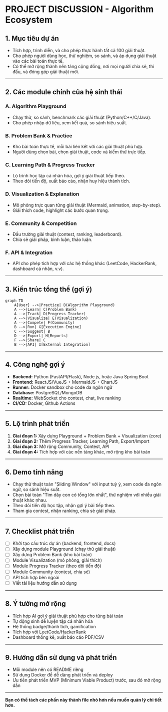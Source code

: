 # PROJECT DISCUSSION - Algorithm Ecosystem

## 1. Mục tiêu dự án
- Tích hợp, trình diễn, và cho phép thực hành tất cả 100 giải thuật.
- Cho phép người dùng học, thử nghiệm, so sánh, và áp dụng giải thuật vào các bài toán thực tế.
- Có thể mở rộng thành nền tảng cộng đồng, nơi mọi người chia sẻ, thi đấu, và đóng góp giải thuật mới.

---

## 2. Các module chính của hệ sinh thái

### A. Algorithm Playground
- Chạy thử, so sánh, benchmark các giải thuật (Python/C++/C/Java).
- Cho phép nhập dữ liệu, xem kết quả, so sánh hiệu suất.

### B. Problem Bank & Practice
- Kho bài toán thực tế, mỗi bài liên kết với các giải thuật phù hợp.
- Người dùng chọn bài, chọn giải thuật, code và kiểm thử trực tiếp.

### C. Learning Path & Progress Tracker
- Lộ trình học tập cá nhân hóa, gợi ý giải thuật tiếp theo.
- Theo dõi tiến độ, xuất báo cáo, nhận huy hiệu thành tích.

### D. Visualization & Explanation
- Mô phỏng trực quan từng giải thuật (Mermaid, animation, step-by-step).
- Giải thích code, highlight các bước quan trọng.

### E. Community & Competition
- Đấu trường giải thuật (contest, ranking, leaderboard).
- Chia sẻ giải pháp, bình luận, thảo luận.

### F. API & Integration
- API cho phép tích hợp với các hệ thống khác (LeetCode, HackerRank, dashboard cá nhân, v.v).

---

## 3. Kiến trúc tổng thể (gợi ý)

```mermaid
graph TD
    A[User] -->|Practice| B(Algorithm Playground)
    A -->|Learn| C(Problem Bank)
    A -->|Track| D(Progress Tracker)
    A -->|Visualize| E(Visualization)
    A -->|Compete| F(Community)
    B -->|Run| G[Execution Engine]
    C -->|Suggest| B
    D -->|Export| H[Reports]
    F -->|Share| C
    B -->|API| I[External Integration]
```

---

## 4. Công nghệ gợi ý
- **Backend:** Python (FastAPI/Flask), Node.js, hoặc Java Spring Boot
- **Frontend:** ReactJS/VueJS + MermaidJS + ChartJS
- **Runner:** Docker sandbox cho code đa ngôn ngữ
- **Database:** PostgreSQL/MongoDB
- **Realtime:** WebSocket cho contest, chat, live ranking
- **CI/CD:** Docker, Github Actions

---

## 5. Lộ trình phát triển
1. **Giai đoạn 1:** Xây dựng Playground + Problem Bank + Visualization (core)
2. **Giai đoạn 2:** Thêm Progress Tracker, Learning Path, Export/Import
3. **Giai đoạn 3:** Mở rộng Community, Contest, API
4. **Giai đoạn 4:** Tích hợp với các nền tảng khác, mở rộng kho bài toán

---

## 6. Demo tính năng
- Chạy thử thuật toán "Sliding Window" với input tuỳ ý, xem code đa ngôn ngữ, so sánh hiệu suất.
- Chọn bài toán "Tìm dãy con có tổng lớn nhất", thử nghiệm với nhiều giải thuật khác nhau.
- Theo dõi tiến độ học tập, nhận gợi ý bài tiếp theo.
- Tham gia contest, nhận ranking, chia sẻ giải pháp.

---

## 7. Checklist phát triển
- [ ] Khởi tạo cấu trúc dự án (backend, frontend, docs)
- [ ] Xây dựng module Playground (chạy thử giải thuật)
- [ ] Xây dựng Problem Bank (kho bài toán)
- [ ] Module Visualization (mô phỏng, giải thích)
- [ ] Module Progress Tracker (theo dõi tiến độ)
- [ ] Module Community (contest, chia sẻ)
- [ ] API tích hợp bên ngoài
- [ ] Viết tài liệu hướng dẫn sử dụng

---

## 8. Ý tưởng mở rộng
- Tích hợp AI gợi ý giải thuật phù hợp cho từng bài toán
- Tự động sinh đề luyện tập cá nhân hóa
- Hệ thống badge/thành tích, gamification
- Tích hợp với LeetCode/HackerRank
- Dashboard thống kê, xuất báo cáo PDF/CSV

---

## 9. Hướng dẫn sử dụng và phát triển
- Mỗi module nên có README riêng
- Sử dụng Docker để dễ dàng phát triển và deploy
- Ưu tiên phát triển MVP (Minimum Viable Product) trước, sau đó mở rộng dần

---

**Bạn có thể tách các phần này thành file nhỏ hơn nếu muốn quản lý chi tiết hơn.** 